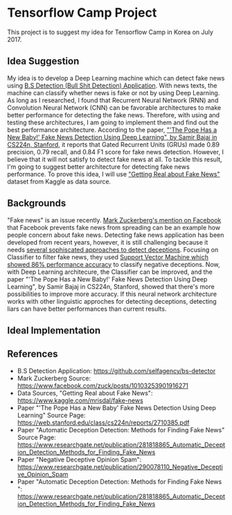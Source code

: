 # Tensorflow Camp Project
This project is to suggest my idea for Tensorflow Camp in Korea on July 2017.
## Idea Suggestion
My idea is to develop a Deep Learning machine which can detect fake news using [B.S Detection (Bull Shit Detection) Application](https://github.com/selfagency/bs-detector). With news texts, the machine can classify whether news is fake or not by using Deep Learning. As long as I researched, I found that Recurrent Neural Network (RNN) and Convolution Neural Network (CNN) can be favorable architectures to make better performance for detecting the fake news. Therefore, with using and testing these architectures, I am going to implement them and find out the best performance architecture. According to the paper, ["'The Pope Has a New Baby!' Fake News Detection Using Deep Learning", by Samir Bajaj in CS224n, Stanford](https://web.stanford.edu/class/cs224n/reports/2710385.pdf), it reports that Gated Recurrent Units (GRUs) made 0.89 precision, 0.79 recall, and 0.84 F1 score for fake news detection. However, I believe that it will not satisfy to detect fake news at all. To tackle this result, I'm going to suggest better architecture for detecting fake news performance. To prove this idea, I will use ["Getting Real about Fake News"](https://www.kaggle.com/mrisdal/fake-news) dataset from Kaggle as data source.
## Backgrounds
"Fake news" is an issue recently. [Mark Zuckerberg's mention on Facebook](https://www.facebook.com/zuck/posts/10103253901916271) that Facebook prevents fake news from spreading can be an example how people concern about fake news. Detecting fake news application has been developed from recent years, however, it is still challenging because it needs [several sophiscated approaches to detect deceptions](https://www.researchgate.net/publication/281818865_Automatic_Deception_Detection_Methods_for_Finding_Fake_News). Focusing on Classifier to filter fake news, they used [Support Vector Machine which showed 86% performance accuracy](https://www.researchgate.net/publication/290078110_Negative_Deceptive_Opinion_Spam) to classify negative deceptions. Now, with Deep Learning architecure, the Classifier can be improved, and the paper "'The Pope Has a New Baby!' Fake News Detection Using Deep Learning", by Samir Bajaj in CS224n, Stanford, showed that there's more possibilities to improve more accuracy. If this neural network architecture works with other linguistic approches for detecting deceptions, detecting liars can have better performances than current results.
## Ideal Implementation
## References
* B.S Detection Application: https://github.com/selfagency/bs-detector
* Mark Zuckerberg Source: https://www.facebook.com/zuck/posts/10103253901916271
* Data Sources, "Getting Real about Fake News": https://www.kaggle.com/mrisdal/fake-news
* Paper "'The Pope Has a New Baby' Fake News Detection Using Deep Learning" Source Page:  https://web.stanford.edu/class/cs224n/reports/2710385.pdf
* Paper "Automatic Deception Detection: Methods for Finding Fake News" Source Page: https://www.researchgate.net/publication/281818865_Automatic_Deception_Detection_Methods_for_Finding_Fake_News
* Paper "Negative Deceptive Opinion Spam": https://www.researchgate.net/publication/290078110_Negative_Deceptive_Opinion_Spam
* Paper "Automatic Deception Detection: Methods for Finding Fake News ": https://www.researchgate.net/publication/281818865_Automatic_Deception_Detection_Methods_for_Finding_Fake_News
